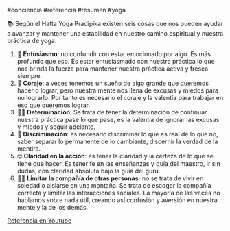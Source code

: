 #conciencia #referencia #resumen #yoga 

📚 Según el Hatta Yoga Pradipika existen seis cosas que nos pueden ayudar a avanzar y mantener una estabilidad en nuestro camino espiritual y nuestra práctica de yoga.

1. 🤩 **Entusiasmo**: no confundir con estar emocionado por algo. Es más profundo que eso. Es estar entusiasmado con nuestra práctica lo que nos brinda la fuerza para mantener nuestra práctica activa y fresca siempre.
2. 💪 **Coraje**: a veces tenemos un sueño de algo grande que queremos hacer o lograr, pero nuestra mente nos llena de excusas y miedos para no lograrlo. Por tanto es necesario el coraje y la valentía para trabajar en eso que queremos lograr.
3. 🧘‍♂️ **Determinación**: Se trata de tener la determinación de continuar nuestra práctica pase lo que pase, es la valentía de ignorar las excusas y miedos y seguir adelante.
4. 🔎 **Discriminación**: es necesario discriminar lo que es real de lo que no, saber separar lo permanente de lo cambiante, discernir la verdad de la mentira.
5. 🤓 **Claridad en la acción**: es tener la claridad y la certeza de lo que se tiene que hacer. Es tener fe en las enseñanzas y guía del maestro, ir sin dudas, con claridad absoluta bajo la guía del gurú.
6. 🙅‍♂️ **Limitar la compañía de otras personas:** no se trata de vivir en soledad o aislarse en una montaña. Se trata de escoger la compañía correcta y limitar las interacciones sociales. La mayoría de las veces no hablamos sobre nada útil, creando así confusión y aversión en nuestra mente y la de los demás.

[Referencia en Youtube](https://youtu.be/GnuG1BAOPrk?si=1EZmUQq6-55WORVW)